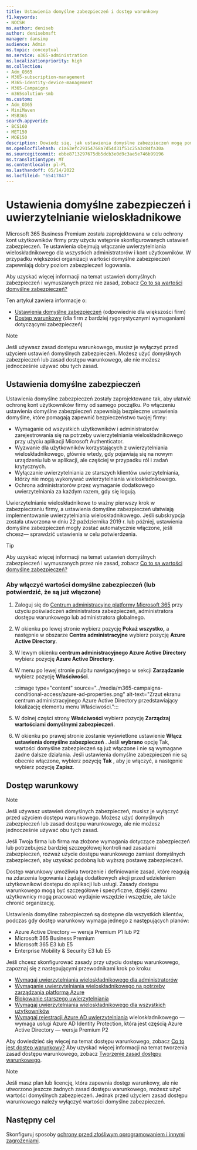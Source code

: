 ```yaml
---
title: Ustawienia domyślne zabezpieczeń i dostęp warunkowy
f1.keywords:
- NOCSH
ms.author: deniseb
author: denisebmsft
manager: dansimp
audience: Admin
ms.topic: conceptual
ms.service: o365-administration
ms.localizationpriority: high
ms.collection:
- Adm_O365
- M365-subscription-management
- M365-identity-device-management
- M365-Campaigns
- m365solution-smb
ms.custom:
- Adm_O365
- MiniMaven
- MSB365
search.appverid:
- BCS160
- MET150
- MOE150
description: Dowiedz się, jak ustawienia domyślne zabezpieczeń mogą pomóc chronić organizację przed atakami związanymi z tożsamością, udostępniając wstępnie skonfigurowane ustawienia zabezpieczeń dla Microsoft 365 Business Premium.
ms.openlocfilehash: c1a63efc29154768a7d54d31f51c25a3c84fa30a
ms.sourcegitcommit: ebbe8713297675db5dcb3e0d9c3ae5e746b99196
ms.translationtype: MT
ms.contentlocale: pl-PL
ms.lasthandoff: 05/14/2022
ms.locfileid: "65417847"
---
```

# <a name="security-defaults-and-multi-factor-authentication"></a>Ustawienia domyślne zabezpieczeń i uwierzytelnianie wieloskładnikowe

Microsoft 365 Business Premium została zaprojektowana w celu ochrony kont użytkowników firmy przy użyciu wstępnie skonfigurowanych ustawień zabezpieczeń. Te ustawienia obejmują włączanie uwierzytelniania wieloskładnikowego dla wszystkich administratorów i kont użytkowników. W przypadku większości organizacji wartości domyślne zabezpieczeń zapewniają dobry poziom zabezpieczeń logowania.

Aby uzyskać więcej informacji na temat ustawień domyślnych zabezpieczeń i wymuszanych przez nie zasad, zobacz [Co to są wartości domyślne zabezpieczeń?](/azure/active-directory/fundamentals/concept-fundamentals-security-defaults)

Ten artykuł zawiera informacje o:

- [Ustawienia domyślne zabezpieczeń](#security-defaults) (odpowiednie dla większości firm)
- [Dostęp warunkowy](#conditional-access) (dla firm z bardziej rygorystycznymi wymaganiami dotyczącymi zabezpieczeń)

> [!NOTE]
> Jeśli używasz zasad dostępu warunkowego, musisz je wyłączyć przed użyciem ustawień domyślnych zabezpieczeń. Możesz użyć domyślnych zabezpieczeń lub zasad dostępu warunkowego, ale nie możesz jednocześnie używać obu tych zasad.

## <a name="security-defaults"></a>Ustawienia domyślne zabezpieczeń

Ustawienia domyślne zabezpieczeń zostały zaprojektowane tak, aby ułatwić ochronę kont użytkowników firmy od samego początku. Po włączeniu ustawienia domyślne zabezpieczeń zapewniają bezpieczne ustawienia domyślne, które pomagają zapewnić bezpieczeństwo twojej firmy:

- Wymaganie od wszystkich użytkowników i administratorów zarejestrowania się na potrzeby uwierzytelniania wieloskładnikowego przy użyciu aplikacji Microsoft Authenticator.
- Wyzwanie dla użytkowników korzystających z uwierzytelniania wieloskładnikowego, głównie wtedy, gdy pojawiają się na nowym urządzeniu lub w aplikacji, ale częściej w przypadku ról i zadań krytycznych.
- Wyłączanie uwierzytelniania ze starszych klientów uwierzytelniania, którzy nie mogą wykonywać uwierzytelniania wieloskładnikowego.
- Ochrona administratorów przez wymaganie dodatkowego uwierzytelniania za każdym razem, gdy się logują.

Uwierzytelnianie wieloskładnikowe to ważny pierwszy krok w zabezpieczaniu firmy, a ustawienia domyślne zabezpieczeń ułatwiają implementowanie uwierzytelniania wieloskładnikowego. Jeśli subskrypcja została utworzona w dniu 22 października 2019 r. lub później, ustawienia domyślne zabezpieczeń mogły zostać automatycznie włączone, jeśli chcesz&mdash; sprawdzić ustawienia w celu potwierdzenia.

> [!TIP]
> Aby uzyskać więcej informacji na temat ustawień domyślnych zabezpieczeń i wymuszanych przez nie zasad, zobacz [Co to są wartości domyślne zabezpieczeń?](/azure/active-directory/fundamentals/concept-fundamentals-security-defaults)

### <a name="to-enable-security-defaults-or-confirm-theyre-already-enabled"></a>Aby włączyć wartości domyślne zabezpieczeń (lub potwierdzić, że są już włączone)

1. Zaloguj się do <a href="https://go.microsoft.com/fwlink/p/?linkid=2024339" target="_blank">Centrum administracyjne platformy Microsoft 365</a> przy użyciu poświadczeń administratora zabezpieczeń, administratora dostępu warunkowego lub administratora globalnego.

2. W okienku po lewej stronie wybierz pozycję **Pokaż wszystko,** a następnie w obszarze **Centra administracyjne** wybierz pozycję **Azure Active Directory**.

3. W lewym okienku **centrum administracyjnego Azure Active Directory** wybierz pozycję **Azure Active Directory**.

4. W menu po lewej stronie pulpitu nawigacyjnego w sekcji **Zarządzanie** wybierz pozycję **Właściwości**.

    :::image type="content" source="../media/m365-campaigns-conditional-access/azure-ad-properties.png" alt-text="Zrzut ekranu centrum administracyjnego Azure Active Directory przedstawiający lokalizację elementu menu Właściwości.":::

5. W dolnej części strony **Właściwości** wybierz pozycję **Zarządzaj wartościami domyślnymi zabezpieczeń**.

6. W okienku po prawej stronie zostanie wyświetlone ustawienie **Włącz ustawienia domyślne zabezpieczeń** . Jeśli **wybrano** opcję Tak, wartości domyślne zabezpieczeń są już włączone i nie są wymagane żadne dalsze działania. Jeśli ustawienia domyślne zabezpieczeń nie są obecnie włączone, wybierz pozycję **Tak** , aby je włączyć, a następnie wybierz pozycję **Zapisz**.

## <a name="conditional-access"></a>Dostęp warunkowy

> [!NOTE]
> Jeśli używasz ustawień domyślnych zabezpieczeń, musisz je wyłączyć przed użyciem dostępu warunkowego. Możesz użyć domyślnych zabezpieczeń lub zasad dostępu warunkowego, ale nie możesz jednocześnie używać obu tych zasad.

Jeśli Twoja firma lub firma ma złożone wymagania dotyczące zabezpieczeń lub potrzebujesz bardziej szczegółowej kontroli nad zasadami zabezpieczeń, rozważ użycie dostępu warunkowego zamiast domyślnych zabezpieczeń, aby uzyskać podobną lub wyższą postawę zabezpieczeń.

Dostęp warunkowy umożliwia tworzenie i definiowanie zasad, które reagują na zdarzenia logowania i żądają dodatkowych akcji przed udzieleniem użytkownikowi dostępu do aplikacji lub usługi. Zasady dostępu warunkowego mogą być szczegółowe i specyficzne, dzięki czemu użytkownicy mogą pracować wydajnie wszędzie i wszędzie, ale także chronić organizację.

Ustawienia domyślne zabezpieczeń są dostępne dla wszystkich klientów, podczas gdy dostęp warunkowy wymaga jednego z następujących planów:

- Azure Active Directory — wersja Premium P1 lub P2
- Microsoft 365 Business Premium
- Microsoft 365 E3 lub E5
- Enterprise Mobility & Security E3 lub E5

Jeśli chcesz skonfigurować zasady przy użyciu dostępu warunkowego, zapoznaj się z następującymi przewodnikami krok po kroku:

- [Wymagaj uwierzytelniania wieloskładnikowego dla administratorów](/azure/active-directory/conditional-access/howto-conditional-access-policy-admin-mfa)
- [Wymaganie uwierzytelniania wieloskładnikowego na potrzeby zarządzania platformą Azure](/azure/active-directory/conditional-access/howto-conditional-access-policy-azure-management)
- [Blokowanie starszego uwierzytelniania](/azure/active-directory/conditional-access/howto-conditional-access-policy-block-legacy)
- [Wymagaj uwierzytelniania wieloskładnikowego dla wszystkich użytkowników](/azure/active-directory/conditional-access/howto-conditional-access-policy-all-users-mfa)
- [Wymagaj rejestracji Azure AD uwierzytelniania](/azure/active-directory/identity-protection/howto-identity-protection-configure-mfa-policy) wieloskładnikowego — wymaga usługi Azure AD Identity Protection, która jest częścią Azure Active Directory — wersja Premium P2

Aby dowiedzieć się więcej na temat dostępu warunkowego, zobacz [Co to jest dostęp warunkowy?](/azure/active-directory/conditional-access/overview) Aby uzyskać więcej informacji na temat tworzenia zasad dostępu warunkowego, zobacz [Tworzenie zasad dostępu warunkowego](/azure/active-directory/authentication/tutorial-enable-azure-mfa#create-a-conditional-access-policy).

> [!NOTE]
> Jeśli masz plan lub licencję, która zapewnia dostęp warunkowy, ale nie utworzono jeszcze żadnych zasad dostępu warunkowego, możesz użyć wartości domyślnych zabezpieczeń. Jednak przed użyciem zasad dostępu warunkowego należy wyłączyć wartości domyślne zabezpieczeń.

## <a name="next-objective"></a>Następny cel

Skonfiguruj sposoby [ochrony przed złośliwym oprogramowaniem i innymi zagrożeniami](m365bp-increase-protection.md).

